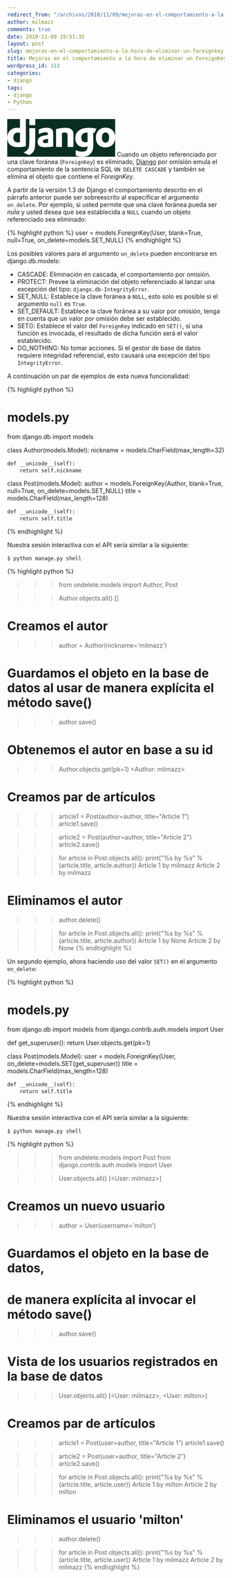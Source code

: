 ```yaml
---
redirect_from: "/archivos/2010/11/09/mejoras-en-el-comportamiento-a-la-hora-de-eliminar-un-foreignkey/"
author: milmazz
comments: true
date: 2010-11-09 19:51:35
layout: post
slug: mejoras-en-el-comportamiento-a-la-hora-de-eliminar-un-foreignkey
title: Mejoras en el comportamiento a la hora de eliminar un ForeignKey
wordpress_id: 313
categories:
- django 
tags:
- django
- Python
---
```


![Logo de Django ](/images/2010-11-09-mejoras-en-el-comportamiento-a-la-hora-de-eliminar-un-foreignkey/djangove.png) Cuando un objeto referenciado por una clave foránea (`ForeignKey`) es eliminado, [Django][] por omisión emula el comportamiento de la sentencia SQL `ON DELETE CASCADE` y también se elimina el objeto que contiene el _ForeignKey_.

A partir de la versión 1.3 de Django el comportamiento descrito en el párrafo anterior puede ser sobreescrito al especificar el argumento `on_delete`. Por ejemplo, si usted permite que una clave foránea pueda ser _nula_ y usted desea que sea establecida a `NULL` cuando un objeto referenciado sea eliminado:

{% highlight python %}
user = models.ForeignKey(User, blank=True, null=True, on_delete=models.SET_NULL)
{% endhighlight %}

Los posibles valores para el argumento `on_delete` pueden encontrarse en django.db.models:

* CASCADE: Eliminación en cascada, el comportamiento por omisión.
* PROTECT: Prevee la eliminación del objeto referenciado al lanzar una excepción del tipo: `django.db-IntegrityError`.
* SET_NULL: Establece la clave foránea a `NULL`, esto solo es posible si el argumento `null` es `True`.
* SET_DEFAULT: Establece la clave foránea a su valor por omisión, tenga en cuenta que un valor por omisión debe ser establecido.
* SET(): Establece el valor del `ForeignKey` indicado en `SET()`, si una función es invocada, el resultado de dicha función será el valor establecido.
* DO_NOTHING: No tomar acciones. Si el gestor de base de datos requiere integridad referencial, esto causará una excepción del tipo `IntegrityError`.

A continuación un par de ejemplos de esta nueva funcionalidad:

{% highlight python %}
# models.py
from django.db import models

class Author(models.Model):
    nickname = models.CharField(max_length=32)

    def __unicode__(self):
        return self.nickname

class Post(models.Model):
    author = models.ForeignKey(Author, blank=True, null=True, on_delete=models.SET_NULL)
    title = models.CharField(max_length=128)

    def __unicode__(self):
        return self.title
{% endhighlight %}

Nuestra sesión interactiva con el API sería similar a la siguiente:

	$ python manage.py shell

{% highlight python %}
>>> from ondelete.models import Author, Post

>>> Author.objects.all()
[]
# Creamos el autor
>>> author = Author(nickname='milmazz')
# Guardamos el objeto en la base de datos al usar de manera explícita el método save()
>>> author.save()

# Obtenemos el autor en base a su id
>>> Author.objects.get(pk=1)
<Author: milmazz>

# Creamos par de artículos
>>> article1 = Post(author=author, title="Article 1")
>>> article1.save()

>>> article2 = Post(author=author, title="Article 2")
>>> article2.save()

>>> for article in Post.objects.all():
     print("%s by %s" % (article.title, article.author))
Article 1 by milmazz
Article 2 by milmazz

# Eliminamos el autor
>>> author.delete()

>>> for article in Post.objects.all():
    print("%s by %s" % (article.title, article.author))
Article 1 by None
Article 2 by None
{% endhighlight %}

Un segundo ejemplo, ahora haciendo uso del valor `SET()` en el argumento `on_delete`:

{% highlight python %}
# models.py
from django.db import models
from django.contrib.auth.models import User

def get_superuser():
    return User.objects.get(pk=1)

class Post(models.Model):
    user = models.ForeignKey(User, on_delete=models.SET(get_superuser))
    title = models.CharField(max_length=128)

    def __unicode__(self):
        return self.title
{% endhighlight %}

Nuestra sesión interactiva con el API sería similar a la siguiente:

	$ python manage.py shell

{% highlight python %}
>>> from ondelete.models import Post
>>> from django.contrib.auth.models import User

>>> User.objects.all()
[<User: milmazz>]
# Creamos un nuevo usuario
>>> author = User(username='milton')
# Guardamos el objeto en la base de datos, 
# de manera explícita al invocar el método save()
>>> author.save()
# Vista de los usuarios registrados en la base de datos
>>> User.objects.all()
[<User: milmazz>, <User: milton>]

# Creamos par de artículos
>>> article1 = Post(user=author, title="Article 1")
>>> article1.save()

>>> article2 = Post(user=author, title="Article 2")
>>> article2.save()

>>> for article in Post.objects.all():
     print("%s by %s" % (article.title, article.user))
Article 1 by milton
Article 2 by milton

# Eliminamos el usuario 'milton'
>>> author.delete()

>>> for article in Post.objects.all():
    print("%s by %s" % (article.title, article.user))
Article 1 by milmazz
Article 2 by milmazz
{% endhighlight %}

[Django]: http://www.djangoproject.com
